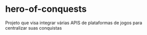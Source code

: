 # hero-of-conquests
Projeto que visa integrar várias APIS de plataformas de jogos para centralizar suas conquistas
